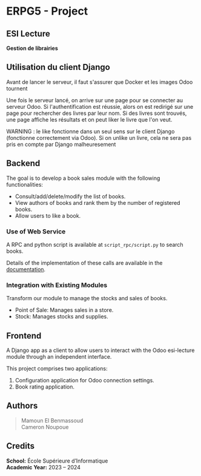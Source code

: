 # ERPG5 - Project

## ESI Lecture

**Gestion de librairies**

## Utilisation du client Django

Avant de lancer le serveur, il faut s'assurer que Docker et les images Odoo tournent

Une fois le serveur lancé, on arrive sur une page pour se connecter au serveur Odoo. Si l'authentification est réussie, alors on est redirigé sur une page pour rechercher des livres par leur nom. Si des livres sont trouvés, une page affiche les résultats et on peut liker le livre que l'on veut.

WARNING : le like fonctionne dans un seul sens sur le client Django (fonctionne correctement via Odoo). Si on unlike un livre, cela ne sera pas pris en compte par Django malheuresement

## Backend

The goal is to develop a book sales module with the following functionalities:

- Consult/add/delete/modify the list of books.
- View authors of books and rank them by the number of registered books.
- Allow users to like a book.

### Use of Web Service

A RPC and python script is available at `script_rpc/script.py` to search books.

Details of the implementation of these calls are available in the [documentation](https://www.odoo.com/documentation/14.0/fr/developer/api/external_api.html).

### Integration with Existing Modules

Transform our module to manage the stocks and sales of books. 

- Point of Sale: Manages sales in a store.
- Stock: Manages stocks and supplies.

## Frontend

A Django app as a client to allow users to interact with the Odoo esi-lecture module through an independent interface.

This project comprises two applications:
1. Configuration application for Odoo connection settings.
2. Book rating application.

## Authors
> Mamoun El Benmassoud <br>
> Cameron Noupoue

## Credits 
**School:** École Supérieure d’Informatique  
**Academic Year:** 2023 – 2024
